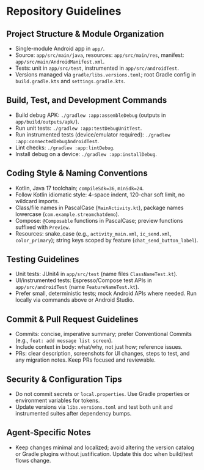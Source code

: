 # Repository Guidelines

## Project Structure & Module Organization
- Single-module Android app in `app/`.
- Source: `app/src/main/java`, resources: `app/src/main/res`, manifest: `app/src/main/AndroidManifest.xml`.
- Tests: unit in `app/src/test`, instrumented in `app/src/androidTest`.
- Versions managed via `gradle/libs.versions.toml`; root Gradle config in `build.gradle.kts` and `settings.gradle.kts`.

## Build, Test, and Development Commands
- Build debug APK: `./gradlew :app:assembleDebug` (outputs in `app/build/outputs/apk/`).
- Run unit tests: `./gradlew :app:testDebugUnitTest`.
- Run instrumented tests (device/emulator required): `./gradlew :app:connectedDebugAndroidTest`.
- Lint checks: `./gradlew :app:lintDebug`.
- Install debug on a device: `./gradlew :app:installDebug`.

## Coding Style & Naming Conventions
- Kotlin, Java 17 toolchain; `compileSdk=36`, `minSdk=24`.
- Follow Kotlin idiomatic style: 4-space indent, 120-char soft limit, no wildcard imports.
- Class/file names in PascalCase (`MainActivity.kt`), package names lowercase (`com.example.streamchatdemo`).
- Compose: `@Composable` functions in PascalCase; preview functions suffixed with `Preview`.
- Resources: snake_case (e.g., `activity_main.xml`, `ic_send.xml`, `color_primary`); string keys scoped by feature (`chat_send_button_label`).

## Testing Guidelines
- Unit tests: JUnit4 in `app/src/test` (name files `ClassNameTest.kt`).
- UI/instrumented tests: Espresso/Compose test APIs in `app/src/androidTest` (name `FeatureNameTest.kt`).
- Prefer small, deterministic tests; mock Android APIs where needed. Run locally via commands above or Android Studio.

## Commit & Pull Request Guidelines
- Commits: concise, imperative summary; prefer Conventional Commits (e.g., `feat: add message list screen`).
- Include context in body: what/why, not just how; reference issues.
- PRs: clear description, screenshots for UI changes, steps to test, and any migration notes. Keep PRs focused and reviewable.

## Security & Configuration Tips
- Do not commit secrets or `local.properties`. Use Gradle properties or environment variables for tokens.
- Update versions via `libs.versions.toml` and test both unit and instrumented suites after dependency bumps.

## Agent-Specific Notes
- Keep changes minimal and localized; avoid altering the version catalog or Gradle plugins without justification. Update this doc when build/test flows change.
